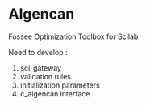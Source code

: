 # Algencan
Fossee Optimization Toolbox for Scilab

Need to develop :
1. sci_gateway
2. validation rules
3. initialization parameters
4. c_algencan interface
